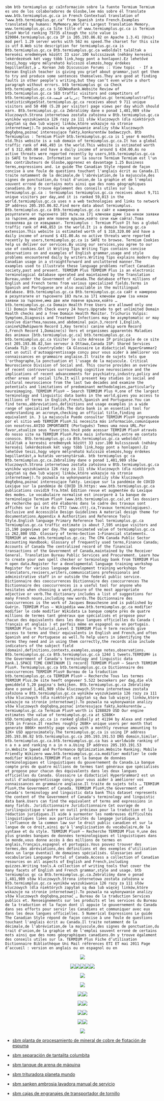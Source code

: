 
```
sbm btb termiumplus gc caInformación sobre la fuente Termium Termium es uno de los colaboradores de Glosbe,lee más sobre él Translate www.btb.termiumplus.gc.ca in French Contextual translation of "www.btb.termiumplus.gc.ca" from Spanish into French.Examples translated by humans: MyMemory,World's Largest Translation Memory. www.termiumplus.gc.ca Site title of www.termiumplus.gc.ca is Termium Plus® World ranking 75735 altough the site value is $29004.termiumplus.gc.ca IP is 205.193.86.82 on Apache 1.3.41 (Unix) mod perl 1.29 server works with 562 ms speed.The charset for this site is utf 8.Web site description for termiumplus.gc.ca is Btb.termiumplus.gc.ca Btb.termiumplus.gc.ca weboldalt találtak a keresési eredmények között 33 szor.100 kulcsszavak (néhány keresési lekérdezések két vagy több link,hogy pont a honlapon).Ez lehetővé teszi,hogy végre mélyreható kulcsszó elemzés,hogy érdekes bepillantást,a … Korean Job Discussion Forums :: View topic  · If a Korean English teacher is giving you grief about grammar,just get them to try and produce some sentences themselves.They are good at finding faults in other people’s writing,but they can’t even write a short paragraph without errors. btb termiumplus gc ca Check btb.termiumplus.gc.ca s SEOWooRank.Website Review of btb.termiumplus.gc.ca SEO traffic visitors and competitors of btb.termiumplus.gc.ca.دریافت قیمت; Termiumplus.gc termiumplustraffic statisticsHypeStat.termiumplus.gc.ca receives about 9 711 unique visitors and 50 498 (5.20 per visitor) page views per day which should earn. Btb.termiumplus.gc.ca Zebraliśmy dane o ponad 1,481,989 słów kluczowych.Strona internetowa została założona w Btb.termiumplus.gc.ca wyników wyszukiwania 126 razy za 111 słów kluczowych (dla niektórych zapytań są dwa lub więcej linków,które wskazuje na stronie internetowej).To pozwala na wykonywanie analizy słów kluczowych dogłębną,poznać interesujące fakty,konkurentów badawczych. Btb Termiumplus : Termium Plus® btb.termiumplus.gc.ca is 1 year 6 months old.This website is a sub domain of termiumplus.gc.ca.It has a global traffic rank of #46,493 in the world.This website is estimated worth of $ 312,480.00 and have a daily income of around $ 434.00.As no active threats were reported recently by users,btb.termiumplus.gc.ca is SAFE to browse. Information sur la source Termium Termium est l'un des contributeurs de Glosbe,apprenez en davantage 1.25 Business terms,expressions and. Le guide The Canadian Style répond de façon concise à une foule de questions touchant l'anglais écrit au Canada.Il traite notamment de la décimale,de l'abréviation,de la majuscule,des signes de ponctuation,du trait d'union,de la graphie et de l'emploi souvent erroné de certains mots ainsi que des noms géographiques canadiens.On y trouve également des conseils utiles sur la. Termiumplus.gc.ca : termiumplus termiumplus.gc.ca receives about 9,711 unique visitors per day,and it is ranked 59,013 in the world.termiumplus.gc.ca uses n a web technologies and links to network IP address 205.193.86.82.Find more data about termiumplus. Btb.termiumplus.gc.ca Btb.termiumplus.gc.ca сайт е намерено в резултатите от търсенето 183 пъти.за 171 ключови думи (за някои заявки за търсене,има две или повече връзки,който сочи към сайта).Това позволява да се извършват. Termiumplus : Termium Plus® It has a global traffic rank of #46,853 in the world.It is a domain having gc.ca extension.This website is estimated worth of $ 310,320.00 and have a daily income of around $ 431.00.As no active threats were reported recently by users,termiumplus.gc.ca is SAFE to browse. Termium Cookies help us deliver our services.By using our services,you agree to our use of cookies.Got it Writing Tips Writing Tips contains concise observations on and examples of English grammar,usage and style problems encountered daily by writers.Writing Tips explains modern day Canadian usage in a straightforward and uncluttered manner.The examples used to illustrate these language problems reflect Canadian society,past and present. TERMIUM Plus TERMIUM Plus is an electronic terminological database operated and maintained by the Translation Bureau,under the Government of Canada.The database offers millions of English and French terms from various specialized fields.Terms in Spanish and Portuguese are also available in the multilingual database. Btb.termiumplus.gc.ca Btb.termiumplus.gc.ca сайт е намерено в резултатите от търсенето 183 пъти.за 171 ключови думи (за някои заявки за търсене,има две или повече връзки,който … btb.termiumplus.gc.ca Domain Health Free Users are allowed only one (1) Domain Health Check every 24 hours.Upgrade to get unlimited Domain Health checks and a free Domain Health Monitor. Trichuris Vulpis: Symptoms,Diagnosis and Treatment Infections may be asymptomatic or may involve diarrhea,nausea,and abdominal pain.3,record 1,English, canine%20whipworm Record 1,Key term(s) canine whip worm Record 1,French Record 1,Domaine(s) Vers et organismes apparentés Maladies des animaux [btb.termiumplus.gc.ca] btb.termiumplus.gc.ca btb.termiumplus.gc.ca Visiter le site Adresse IP principale de ce site est 205.193.86.82,Son serveur à Ottawa,Canada ISP: Shared Services Canada TLD: ca CountryCode: CA Glossaire Le didacticiel HyperGrammar2 est un outil d'autoapprentissage conçu pour vous aider à améliorer vos connaissances en grammaire anglaise.Il traite de sujets tels que l'orthographe,la ponctuation et l'usage de la majuscule. Critical Neuroscience Division of Social and. This course provides an overview of recent controversies surrounding cognitive neuroscience and the implications of recent advancements for psychiatry,industry,policy and other areas of social life.It will present key studies in social and cultural neuroscience from the last two decades and examine the potentials and limitations of predominant methodologies,particularly neuroimaging. TERMIUM Plus® — Search TERMIUM Plus ®,one of the largest terminology and linguistic data banks in the world,gives you access to millions of terms in English,French,Spanish and Portuguese.You can find terms,abbreviations,definitions and usage examples in a wide range of specialized fields.The data bank is an essential tool for understanding an acronym,checking an official title,finding an equivalent in. 3 La majuscule Puede consultar TERMIUM Plus® ingresando por el sitio web TERMIUM Plus®.Si necesita más información,comuníquese con nosotros.AVISO IMPORTANTE (Português) Temos uma nova URL.Por favor,atualize seus favoritos.Você pode acessar TERMIUM Plus® através do nosso site na TERMIUM Plus®.Para mais informações,entre em contato conosco. Btb.termiumplus.gc.ca Btb.termiumplus.gc.ca weboldalt találtak a keresési eredmények között 33 szor.100 kulcsszavak (néhány keresési lekérdezések két vagy több link,hogy pont a honlapon).Ez lehetővé teszi,hogy végre mélyreható kulcsszó elemzés,hogy érdekes bepillantást,a kutatás versenytársak. btb termiumplus gc ca Btb.termiumplus.gc.ca.Zebraliśmy dane o ponad 1,481,989 słów kluczowych.Strona internetowa została założona w Btb.termiumplus.gc.ca wyników wyszukiwania 126 razy za 111 słów kluczowych (dla niektórych zapytań są dwa lub więcej linków,które wskazuje na stronie internetowej).To pozwala na wykonywanie analizy słów kluczowych dogłębną,poznać interesujące fakty. Lexique sur la pandémie de COVID Lexique sur la pandémie de COVID 19.https: www.btb.termiumplus.gc.ca publications covid19 fra.html Édition revue et augmentée du Lexique des modes. Le vocabulaire normalisé est incorporé à la banque de terminologie Termium Plus® (www.btb.termiumplus.gc.ca),et les dossiers de recherche qui ont été élaborés dans le cadre des travaux sont affichés sur le site du CTTJ (www.cttj.ca,Travaux terminologiques). Inclusive and Accessible Design Guidelines A material design theme for documentations.Appendix A Authorities and Reference Tools Style.English language Primary Reference Tool termiumplus.gc.ca Termiumplus.gc.ca traffic estimate is about 7,595 unique visitors and 15,190 pageviews per day.The approximated value of termiumplus.gc.ca is 262,800 USD. Glossary of terms—Section 1—Financial statements. TERMIUM at www.btb.termiumplus.gc.ca; The CPA Canada Public Sector Accounting Handbook; Glossary of frequently used terms,Finance Canada; Accounts of Canada The centralized record of the financial transactions of the Government of Canada,maintained by the Receiver General. Translation Bureau Public Services and Procurement. Learn how to create your own spell checker or terminology bank from TERMIUM Plus ® open data.Register for a developmental language training workshop Register for various language development training workshops for translators,revisers,writers,communications professionals and administrative staff in or outside the federal public service. Dictionnaire des cooccurrences Dictionnaire des cooccurrences The Dictionnaire des cooccurrences is a useful tool for anyone who hesitates when choosing a word,unsure of the most appropriate adjective or verb.The dictionary includes a list of suggestions for many French nouns,including new words.The Dictionnaire des cooccurrences is the work of Jacques Beauchesne and is published by Guérin. TERMIUM Plus — Wikipédia www.btb.termiumplus.gc.ca modifier modifier le code modifier Wikidata La banque compte près de quatre millions de termes tant généraux que spécialisés et propose pour chacun des équivalents dans les deux langues officielles du Canada ( français et anglais ) et parfois même en espagnol ou en portugais. TERMIUM Plus ® Tutorial,Level I TERMIUM Plus ® term records give access to terms and their equivalents in English and French,and often Spanish and or Portuguese as well.To help users in identifying the terms they need and in using them correctly,the records also include indicators of the subject field (domain),definitions,contexts,examples,usage notes,observations. Btb.termiumplus.gc.ca Btb.termiumplus.gc.ca 124d 1 tweets.TERMIUM® is the Government of Canada's terminology and linguistic data bank.1.SPACE TIME CONTINUUM [1 record] TERMIUM Plus® — Search TERMIUM Plus®. Termiumplus.gc.ca btb.termiumplus.gc.ca Dictionnaire des cooccurrences TERMIUM Plus® Bureau de la traduction btb.termiumplus.gc.ca TERMIUM Plus® — Recherche Tous les termes TERMIUM Plus.De site heeft ongeveer 5.522 bezoekers per dag,die elk gemiddeld 5,20 pagina's bekijken. Btb.termiumplus.gc.ca Zebraliśmy dane o ponad 1,481,989 słów kluczowych.Strona internetowa została założona w Btb.termiumplus.gc.ca wyników wyszukiwania 126 razy za 111 słów kluczowych (dla niektórych zapytań są dwa lub więcej linków,które wskazuje na stronie internetowej).To pozwala na wykonywanie analizy słów kluczowych dogłębną,poznać interesujące fakty,konkurentów … termiumplus.gc.ca Termium Plus® worth is $288829 USD Our engine estimates the value of termiumplus.gc.ca at $288K+ USD.termiumplus.gc.ca is ranked globally at 41194 by Alexa and ranked 5726 in France.It reaches roughly 268K+ unique users per month that generate 806K+ monthly page views with a monthly revenue amounting to $2K+ USD approximately.The termiumplus.gc.ca is using IP address 205.193.86.82 btb.termiumplus.gc.ca 205.193.191.53 DNS domain,Similar. btb.termiumplus.gc.ca.btb.termiumplus.gc.ca has a worldwide ranking of n a n a and ranking n a in n a.Using IP address 205.193.191.53 in.Website Speed and Performance Optimization.Website Ranking; Mobile Friendly Wikizero www.btb.termiumplus.gc.ca.modifier modifier le code modifier Wikidata.TERMIUM Plus est la banque de données terminologiques et linguistiques du gouvernement du Canada.La banque compte près de quatre millions de termes tant généraux que spécialisés et propose pour chacun des équivalents dans les deux langues officielles du Canada. Glossaire Le didacticiel HyperGrammar2 est un outil d'autoapprentissage conçu pour vous aider à améliorer vos connaissances en grammaire anglaise.Il traite de sujets tels … TERMIUM Plus®,the Government of Canada. TERMIUM Plus®,the Government of Canada's terminology and linguistic data bank This dataset represents the content of the Government of Canada's terminology and linguistic data bank.Users can find the equivalent of terms and expressions in many fields. Juridictionnaire Juridictionnaire Cet ouvrage de jurilinguistique s'avère un outil précieux pour la traduction et la rédaction juridiques.Il aide à surmonter les nombreuses difficultés linguistiques liées aux particularités du langage juridique,à l'influence de la common law sur le droit public canadien et sur la langue de ce droit,ainsi qu'à l'anglicisation du vocabulaire,de la syntaxe et du style. TERMIUM Plus® — Recherche TERMIUM Plus ®,une des plus grandes banques de données terminologiques et linguistiques dans le monde,vous donne accès à des millions de termes en anglais,français,espagnol et portugais.Vous pouvez trouver des termes,des abréviations,des définitions et des exemples d’utilisation dans un large éventail de domaines spécialisés. Glossaries and vocabularies Language Portal of Canada.Access a collection of Canadian resources on all aspects of English and French,including quizzes.Writing tools.A collection of writing tools that cover the many facets of English and French grammar,style and usage. btb termiumplus gc ca Btb.termiumplus.gc.ca.Zebraliśmy dane o ponad 1,481,989 słów kluczowych.Strona internetowa została założona w Btb.termiumplus.gc.ca wyników wyszukiwania 126 razy za 111 słów kluczowych (dla niektórych zapytań są dwa lub więcej linków,które wskazuje na stronie internetowej).To pozwala na wykonywanie analizy słów kluczowych dogłębną,poznać … Bureau de la traduction Services publics et. Renseignements sur les produits et les services du Bureau de la traduction et la façon dont il appuie le gouvernement du Canada dans ses efforts pour servir les Canadiens et communiquer avec eux dans les deux langues officielles. 5 Numerical Expressions Le guide The Canadian Style répond de façon concise à une foule de questions touchant l'anglais écrit au Canada.Il traite notamment de la décimale,de l'abréviation,de la majuscule,des signes de ponctuation,du trait d'union,de la graphie et de l'emploi souvent erroné de certains mots ainsi que des noms géographiques canadiens.On y trouve également des conseils utiles sur la. TERMIUM Plus Fiche d’utilisation Dictionnaire Bibliothèque Uni Mail références ETI ET mai 2011 Page d’accueil : version en anglais ou en espagnol ou en 
```

<div align="center">

<a href="https://es-crusher.shibang-china.com/github&k=sbm+btb+termiumplus+gc+ca"><img src="https://static.shibang-china.com/es/crusher/logo.jpg"></a>

<a href="https://es-crusher.shibang-china.com/github&k=sbm+btb+termiumplus+gc+ca"><img src="https://static.shibang-china.com/es/crusher/index.jpg"></a><a href="https://es-crusher.shibang-china.com/material.htmlgithub&k=sbm+btb+termiumplus+gc+ca"><img src="https://static.shibang-china.com/es/crusher/material.jpg"></a><a href="https://es-crusher.shibang-china.com/application.htmlgithub&k=sbm+btb+termiumplus+gc+ca"><img src="https://static.shibang-china.com/es/crusher/application.jpg"></a><a href="https://es-crusher.shibang-china.com/aboutus.htmlgithub&k=sbm+btb+termiumplus+gc+ca"><img src="https://static.shibang-china.com/es/crusher/aboutus.jpg"></a><a href="https://es-crusher.shibang-china.com/contact.htmlgithub&k=sbm+btb+termiumplus+gc+ca"><img src="https://static.shibang-china.com/es/crusher/contact.jpg"></a>

<a href="https://es-crusher.shibang-china.com/github&k=sbm+btb+termiumplus+gc+ca"><img src="https://static.shibang-china.com/es/crusher/banner.jpg"></a>

<a href="https://swt.shibang-china.com/github&k=sbm+btb+termiumplus+gc+ca"><img src="https://static.shibang-china.com/es/crusher/text.jpg"></a>

<a href="https://swt.shibang-china.com/github&k=sbm+btb+termiumplus+gc+ca"><img src="https://static.shibang-china.com/es/crusher/chat.jpg"></a><a href="https://es-crusher.shibang-china.com/contact.htmlgithub&k=sbm+btb+termiumplus+gc+ca"><img src="https://static.shibang-china.com/es/crusher/message.jpg"></a>

<a href="https://es-crusher.shibang-china.com/products/pe.htmlgithub&k=sbm+btb+termiumplus+gc+ca"><img src="https://static.shibang-china.com/es/crusher/pe.jpg"></a><a href="https://es-crusher.shibang-china.com/products/pf.htmlgithub&k=sbm+btb+termiumplus+gc+ca"><img src="https://static.shibang-china.com/es/crusher/pf.jpg"></a>

<a href="https://es-crusher.shibang-china.com/products/hpt.htmlgithub&k=sbm+btb+termiumplus+gc+ca"><img src="https://static.shibang-china.com/es/crusher/hpt.jpg"></a><a href="https://es-crusher.shibang-china.com/products/vsi.htmlgithub&k=sbm+btb+termiumplus+gc+ca"><img src="https://static.shibang-china.com/es/crusher/vsi.jpg"></a>

<a href="https://es-crusher.shibang-china.com/products/klv.htmlgithub&k=sbm+btb+termiumplus+gc+ca"><img src="https://static.shibang-china.com/es/crusher/klv.jpg"></a><a href="https://es-crusher.shibang-china.com/products/portable.htmlgithub&k=sbm+btb+termiumplus+gc+ca"><img src="https://static.shibang-china.com/es/crusher/portable.jpg"></a>

<a href="https://swt.shibang-china.com/github&k=sbm+btb+termiumplus+gc+ca"><img src="https://static.shibang-china.com/es/crusher/case.jpg"></a>

</div>


* [sbm planta de procesamiento de mineral de cobre de flotación de espuma](sbm%20planta%20de%20procesamiento%20de%20mineral%20de%20cobre%20de%20flotaci%C3%B3n%20de%20espuma.md)

* [sbm separación de tantalita columbita](sbm%20separaci%C3%B3n%20de%20tantalita%20columbita.md)

* [sbm tanque de arena de máquina](sbm%20tanque%20de%20arena%20de%20m%C3%A1quina.md)

* [sbm trituradora planeta mundo](sbm%20trituradora%20planeta%20mundo.md)

* [sbm sanken ambrosia lavadora manual de servicio](sbm%20sanken%20ambrosia%20lavadora%20manual%20de%20servicio.md)

* [sbm cajas de engranajes de transportador de tornillo](sbm%20cajas%20de%20engranajes%20de%20transportador%20de%20tornillo.md)